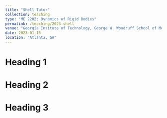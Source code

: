 ```yaml
---
title: "Shell Tutor"
collection: teaching
type: "ME 2202: Dynamics of Rigid Bodies"
permalink: /teaching/2023-shell
venue: "Georgia Insitute of Technology, George W. Woodruff School of Mechanical Engineering"
date: 2023-01-15
location: "Atlanta, GA"
---
```


Heading 1
======

Heading 2
======

Heading 3
======
